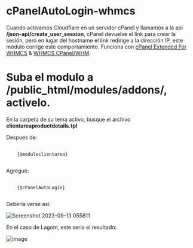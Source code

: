 # cPanelAutoLogin-whmcs
Cuando activamos Cloudflare en un servidor cPanel y llamamos a la api <b>/json-api/create_user_session</b>, cPanel devuelve el link para crear la sesión, pero en lugar del hostname el link redirige a la dirección IP, este módulo corrige este comportamiento.
Funciona con <a href="https://www.modulesgarden.com/products/whmcs/cpanel-extended" target="_blank">cPanel Extended For WHMCS</a> & <a href="https://docs.whmcs.com/CPanel/WHM" target="_blank">WHMCS CPanel/WHM</a>.

# Suba el modulo a <b>/public_html/modules/addons/</b>, activelo.
En la carpeta de su tema activo, busque el archivo <b>clientareaproductdetails.tpl</b>

Despues de:
<pre>
  <code>
    {$moduleclientarea}
  </code>
</pre>

Agregue:
<pre>
  <code>
    {$cPanelAutoLogin}
  </code>
</pre>

Deberia verse asi:<br/>

![Screenshot 2023-09-13 055811](https://github.com/mariofernandu/cPanelAutoLogin-whmcs/assets/102629955/4305927c-141e-40ee-b170-0f81d9439906)

En el caso de Lagom, este seria el resultado:

![image](https://github.com/mariofernandu/cPanelAutoLogin-whmcs/assets/102629955/a3688acd-d3a6-4b3f-97b4-071bf36ab1aa)


